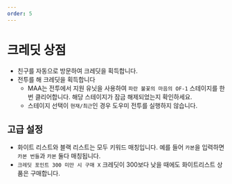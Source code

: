 ```yaml
---
order: 5
---
```


# 크레딧 상점

- 친구를 자동으로 방문하여 크레딧을 획득합니다.
- 전투를 해 크레딧을 획득합니다
  - MAA는 전투에서 지원 유닛을 사용하여 `파란 불꽃의 마음의 OF-1` 스테이지를 한 번 클리어합니다. 해당 스테이지가 잠금 해제되었는지 확인하세요.
  - 스테이지 선택이 `현재/최근`인 경우 도우미 전투를 실행하지 않습니다.

## 고급 설정

- 화이트 리스트와 블랙 리스트는 모두 키워드 매칭입니다. 예를 들어 `카본`을 입력하면 `카본 번들`과 `카본` 둘다 매칭됩니다.
- `크레딧 포인트 300 미만 시 구매 X` 크레딧이 300보다 낮을 때에도 화이트리스트 상품은 구매합니다.
